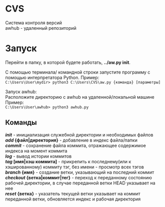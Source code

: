 # CVS

Система контроля версий  
awhub - удаленный репозиторий

# Запуск
Перейти в папку, в которой будете работать, __../aw.py init__.

С помощью терминала/ командной строки запустите программу с помощью интерпретатора  Python.
Пример:  
```C:\Users\User\mydir> python3 C:\Users\CVS\aw.py {команда} [параметры]```

Запуск awhub:  
Расположите директорию с awhub на удаленной/локальной машине  
Пример:  
```C:\Users\User\awhub> python3 awhub.py```

## Команды
__*init*__ - инициализация служебной директории и необходимых файлов  
__*add* {файл|директория}__ - добавление в индекс файла/папки  
__*commit*__ - сохранение файла коммита, отражающее содержимое индекса на момент коммита  
__*log*__ - вывод истории коммитов  
__*tag* [имя|хэш коммита]__ - прикрепить к последнему(или к хэшированному) коммиту тэг, без имени - просмотр всех тэгов  
__*branch* {имя}__ - создание ветки, указывающий на последний коммит  
__*checkout* {ветка|коммит|тег}__ - переход к переданному состоянию рабочей директории, в случае переданной ветки HEAD указывает на нее  
__*reset* {ветка}__ - указатель текущей ветки указывает на коммит переданной ветки, обновляется индекс и рабочая директория
